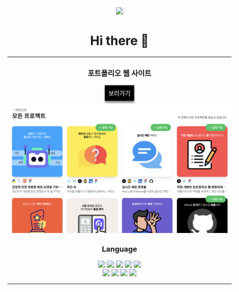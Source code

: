 <div align="center">
      <a href="https://hits.seeyoufarm.com"
        ><img
          src="https://hits.seeyoufarm.com/api/count/incr/badge.svg?url=https%3A%2F%2Fgithub.com%2Fitsjh1242&count_bg=%000000&title_bg=%000000&icon=hey.svg&icon_color=%23FFFFFF&title=hi+again%3F&edge_flat=false"
      /></a>
      <h1>Hi there 👋</h1>
      <hr />
      <div>
        <div>
          <h3>포트폴리오 웹 사이트</h3>
          <button style="border: none; padding: 8px; margin-bottom: 8px; background-color: black; box-shadow: 0px 4px 4px gray">
            <a href="https://itsjh1242.github.io/portfolio/" style="color: white; text-decoration: none">보러가기</a>
          </button>
        </div>
        <img src="https://github.com/itsjh1242/itsjh1242/blob/431c52998c2923de6c9305fe4d7e788e2f3ce964/src/img/readme_portfolio.png" alt="portfolio" />
      </div>
      <div class="flex">
        <h3>Language</h3>
      </div>
      <p>
        <img src="https://img.shields.io/badge/Python-3766AB?style=flat-square&logo=Python&logoColor=white" height="30" />
        <img src="https://img.shields.io/badge/Java-007396?style=flat-square&logo=Java&logoColor=white" height="30" />
        <img src="https://img.shields.io/badge/C-F26822?style=flat-square&logo=C&logoColor=white" height="30" />
        <img src="https://img.shields.io/badge/JavaScirpt-F7DF1E?style=flat-square&logo=JavaScript&logoColor=white" height="30" />
        <img src="https://img.shields.io/badge/Flutter-02569B?style=flat-square&logo=Flutter&logoColor=white" height="30" />
        <br />
        <img src="https://img.shields.io/badge/HTML5-E34F26?style=flat-square&logo=HTML5&logoColor=white" height="30" />
        <img src="https://img.shields.io/badge/MySQL-4479A1?style=flat-square&logo=MySQL&logoColor=white" height="30" />
        <img src="https://img.shields.io/badge/Android Studio-3DDC84?style=flat-square&logo=Android Studio&logoColor=white" height="30" />
        <img src="https://img.shields.io/badge/Flask-000000?style=flat-square&logo=Flask&logoColor=white" height="30" />
      </p>
      <hr />
    </div>
